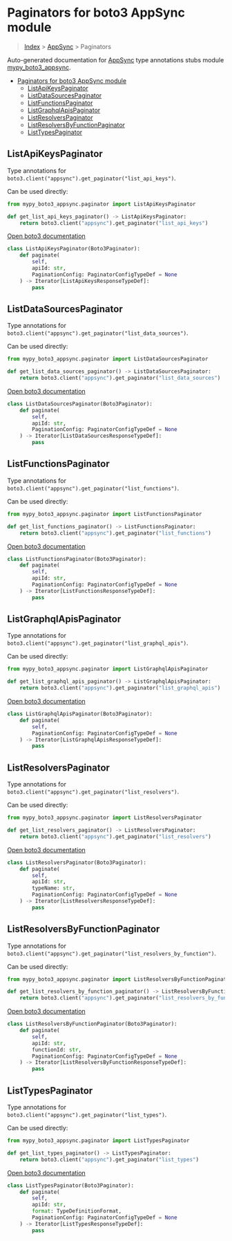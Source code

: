 # Paginators for boto3 AppSync module

> [Index](../README.md) > [AppSync](./README.md) > Paginators

Auto-generated documentation for [AppSync](https://boto3.amazonaws.com/v1/documentation/api/latest/reference/services/appsync.html#AppSync)
type annotations stubs module [mypy_boto3_appsync](https://pypi.org/project/mypy-boto3-appsync/).

- [Paginators for boto3 AppSync module](#paginators-for-boto3-appsync-module)
  - [ListApiKeysPaginator](#listapikeyspaginator)
  - [ListDataSourcesPaginator](#listdatasourcespaginator)
  - [ListFunctionsPaginator](#listfunctionspaginator)
  - [ListGraphqlApisPaginator](#listgraphqlapispaginator)
  - [ListResolversPaginator](#listresolverspaginator)
  - [ListResolversByFunctionPaginator](#listresolversbyfunctionpaginator)
  - [ListTypesPaginator](#listtypespaginator)

## ListApiKeysPaginator

Type annotations for `boto3.client("appsync").get_paginator("list_api_keys")`.

Can be used directly:

```python
from mypy_boto3_appsync.paginator import ListApiKeysPaginator

def get_list_api_keys_paginator() -> ListApiKeysPaginator:
    return boto3.client("appsync").get_paginator("list_api_keys")
```

[Open boto3 documentation](https://boto3.amazonaws.com/v1/documentation/api/latest/reference/services/appsync.html#AppSync.Paginator.ListApiKeys)

```python
class ListApiKeysPaginator(Boto3Paginator):
    def paginate(
        self,
        apiId: str,
        PaginationConfig: PaginatorConfigTypeDef = None
    ) -> Iterator[ListApiKeysResponseTypeDef]:
        pass
```
## ListDataSourcesPaginator

Type annotations for `boto3.client("appsync").get_paginator("list_data_sources")`.

Can be used directly:

```python
from mypy_boto3_appsync.paginator import ListDataSourcesPaginator

def get_list_data_sources_paginator() -> ListDataSourcesPaginator:
    return boto3.client("appsync").get_paginator("list_data_sources")
```

[Open boto3 documentation](https://boto3.amazonaws.com/v1/documentation/api/latest/reference/services/appsync.html#AppSync.Paginator.ListDataSources)

```python
class ListDataSourcesPaginator(Boto3Paginator):
    def paginate(
        self,
        apiId: str,
        PaginationConfig: PaginatorConfigTypeDef = None
    ) -> Iterator[ListDataSourcesResponseTypeDef]:
        pass
```
## ListFunctionsPaginator

Type annotations for `boto3.client("appsync").get_paginator("list_functions")`.

Can be used directly:

```python
from mypy_boto3_appsync.paginator import ListFunctionsPaginator

def get_list_functions_paginator() -> ListFunctionsPaginator:
    return boto3.client("appsync").get_paginator("list_functions")
```

[Open boto3 documentation](https://boto3.amazonaws.com/v1/documentation/api/latest/reference/services/appsync.html#AppSync.Paginator.ListFunctions)

```python
class ListFunctionsPaginator(Boto3Paginator):
    def paginate(
        self,
        apiId: str,
        PaginationConfig: PaginatorConfigTypeDef = None
    ) -> Iterator[ListFunctionsResponseTypeDef]:
        pass
```
## ListGraphqlApisPaginator

Type annotations for `boto3.client("appsync").get_paginator("list_graphql_apis")`.

Can be used directly:

```python
from mypy_boto3_appsync.paginator import ListGraphqlApisPaginator

def get_list_graphql_apis_paginator() -> ListGraphqlApisPaginator:
    return boto3.client("appsync").get_paginator("list_graphql_apis")
```

[Open boto3 documentation](https://boto3.amazonaws.com/v1/documentation/api/latest/reference/services/appsync.html#AppSync.Paginator.ListGraphqlApis)

```python
class ListGraphqlApisPaginator(Boto3Paginator):
    def paginate(
        self,
        PaginationConfig: PaginatorConfigTypeDef = None
    ) -> Iterator[ListGraphqlApisResponseTypeDef]:
        pass
```
## ListResolversPaginator

Type annotations for `boto3.client("appsync").get_paginator("list_resolvers")`.

Can be used directly:

```python
from mypy_boto3_appsync.paginator import ListResolversPaginator

def get_list_resolvers_paginator() -> ListResolversPaginator:
    return boto3.client("appsync").get_paginator("list_resolvers")
```

[Open boto3 documentation](https://boto3.amazonaws.com/v1/documentation/api/latest/reference/services/appsync.html#AppSync.Paginator.ListResolvers)

```python
class ListResolversPaginator(Boto3Paginator):
    def paginate(
        self,
        apiId: str,
        typeName: str,
        PaginationConfig: PaginatorConfigTypeDef = None
    ) -> Iterator[ListResolversResponseTypeDef]:
        pass
```
## ListResolversByFunctionPaginator

Type annotations for `boto3.client("appsync").get_paginator("list_resolvers_by_function")`.

Can be used directly:

```python
from mypy_boto3_appsync.paginator import ListResolversByFunctionPaginator

def get_list_resolvers_by_function_paginator() -> ListResolversByFunctionPaginator:
    return boto3.client("appsync").get_paginator("list_resolvers_by_function")
```

[Open boto3 documentation](https://boto3.amazonaws.com/v1/documentation/api/latest/reference/services/appsync.html#AppSync.Paginator.ListResolversByFunction)

```python
class ListResolversByFunctionPaginator(Boto3Paginator):
    def paginate(
        self,
        apiId: str,
        functionId: str,
        PaginationConfig: PaginatorConfigTypeDef = None
    ) -> Iterator[ListResolversByFunctionResponseTypeDef]:
        pass
```
## ListTypesPaginator

Type annotations for `boto3.client("appsync").get_paginator("list_types")`.

Can be used directly:

```python
from mypy_boto3_appsync.paginator import ListTypesPaginator

def get_list_types_paginator() -> ListTypesPaginator:
    return boto3.client("appsync").get_paginator("list_types")
```

[Open boto3 documentation](https://boto3.amazonaws.com/v1/documentation/api/latest/reference/services/appsync.html#AppSync.Paginator.ListTypes)

```python
class ListTypesPaginator(Boto3Paginator):
    def paginate(
        self,
        apiId: str,
        format: TypeDefinitionFormat,
        PaginationConfig: PaginatorConfigTypeDef = None
    ) -> Iterator[ListTypesResponseTypeDef]:
        pass
```